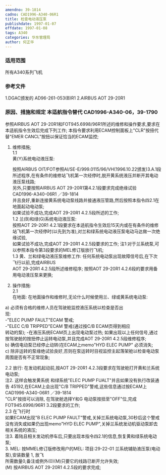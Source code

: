 ```yaml
---
amendno: 39-1814  
cadno: CAD1996-A340-06R1  
title: 检查电动液压泵  
publishdate: 1997-01-07  
effdate: 1997-01-08  
tags: A340  
categories: 华东管理局  
author: 何正华  
---
```

  
### 适用范围  
所有A340系列飞机  
  
<!--more-->  
### 参考文件  
1.DGAC颁发的 AD96-261-053(B)R1     2.AIRBUS AOT 29-20R1  
  
### 原因、措施和规定 本适航指令替代 CAD1996-A340-06，39-1790  
参照AIRBUS AOT 29-20R1和FOT945.6998/96R1所述的维修和操作要求,要求在本适航指令生效后完成下列工作;     本指令要求利用ECAM控制面板上"CLR"按扭代替"EMER CANCL"按扭以保证恰当的ECAM监控;  
1. 维修措施;  
1.1  
 黄(Y)系统电动液压泵:  
  
    按照AIRBUS OIT/FOT参照AI/SE-E/999.0115/96/VH(1996.10.22颁发)3.A.1段所述程序,在有条件的维修站飞机第一次经停时,脱开黄系统液压并断开其电动液压泵线路;  
    另外,只要按照AIRBUS AOT 29-20R1第4.2.1段要求完成绝缘试验  
       CAD1996-A340-06R1   ／39-1814  
并且良好,重新连接黄系统电动泵线路并接通液压管路,然后按照本指令四2.1在地面起动电动泵;  
    如果试验不成功,完成AOT 29-20R1 4.2.5段所述的工作;  
1.2 兰(B)和绿(G)系统电动液压泵:  
    按照AOT 29-20R1 4.2.1段要求在本适航指令生效后15天内或在有条件的维修站飞机第一次经停时(以先到为准),对兰和绿系统电动液压泵电动马达做一次绝缘试验,  
    如果试验不成功,完成AOT 29-20R1 4.2.5段要求的工作;     注1:对于兰系统泵,可以参照本指令第3段要求的MEL修订版放行飞机;  
1.3 黄、兰和绿电动液压泵维修工作:     任何系统电动泵出现故障信号后,在下次飞行以前,完成AIRBUS  
AOT 29-20R1 4.2.5段所述维修程序;     按照AOT 29-20R1 4.2.6段的要求用备用电动液压泵来更换;  
2. 操作措施:  
2.1  
 在地面:     在地面操作和维修时,无论什么时候使用兰、绿或黄系统电动泵:  
  
a) 必须有合格的维修人员在驾驶舱监控液压系统以检查是否出  
现:  
       -"ELEC PUMP FAULT"ECAM 警戒;  
       -"ELEC C/B TRIPPED"ECAM 警戒(通过按C/B ECAM页得到相应  
转动的泵);        -在液压系统ECAM页上出现电动泵过热;     如果出现以上任何信号,通过按驾驶舱的按扭停止运转电动泵,并且完成AOT 29-20R1 4.2.5段维修程序;  
    b) 确信电动泵已经停止动转(在ECAM上memo"HYD ELEC PUMP" 必须消失;  
    c) 除非运转的泵缘绝试验良好,否则在泵运转时目视监控主起落架舱以检查电动泵周围是否有不正常现象;  
  
2.2 放行:     在发动机起动前,按AOT 29-20R1 4.2.3段要求在驾驶舱打开黄和兰系统电动泵;  
注2. 这样会触发黄系统 和绿系统"ELEC PUMP FUALT"并且如果没有执行改装通告 45192,在ECAM上会出现"C/B TRIPPED"警戒,这些信息通过按ECAM上  
       CAD1996-A340-06R1   ／39-1814  
"CLR"按扭可以消除,     在驾驶舱选择Y和G 电动泵按扭至"OFF"位,完成FOT945.6998/96R1 3.2段要求的工作;  
2.3 在飞行时  
    如果ECAM出现"B ELEC PUMP FAULT"警戒,关掉兰系统电动泵,30秒后这个警戒没有消失或如果仍出现memo"HYD ELEC PUMP",关掉兰系统发动机驱动泵卸去相关系统的液压;  
注3. 着陆且相关发动机停车后,只要出现本指令四2.1的信息,恢复黄和绿系统电动泵;  
3. MEL: 按MMEL修订版修改用户的MEL:     项目:29-22-01 兰系统辅助液压泵(电动泵),安装数量 1, 放飞  
所需数量0,备注或例外(0)(M)只要它的线路已断开允许失效;  
    (M) 按AIRBUS AOT 29-20R1 4.2.5段的要求完成;       
